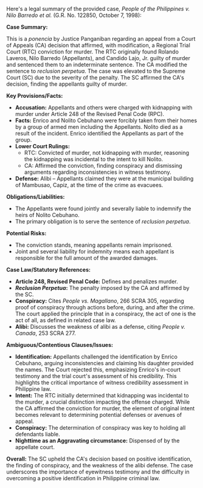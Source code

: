 Here's a legal summary of the provided case, *People of the Philippines v. Nilo Barredo et al.* (G.R. No. 122850, October 7, 1998):

**Case Summary:**

This is a *ponencia* by Justice Panganiban regarding an appeal from a Court of Appeals (CA) decision that affirmed, with modification, a Regional Trial Court (RTC) conviction for murder.  The RTC originally found Rolando Laveros, Nilo Barredo (Appellants), and Candido Lajo, Jr. guilty of murder and sentenced them to an indeterminate sentence. The CA modified the sentence to *reclusion perpetua*.  The case was elevated to the Supreme Court (SC) due to the severity of the penalty. The SC affirmed the CA's decision, finding the appellants guilty of murder.

**Key Provisions/Facts:**

*   **Accusation:** Appellants and others were charged with kidnapping with murder under Article 248 of the Revised Penal Code (RPC).
*   **Facts:** Enrico and Nolito Cebuhano were forcibly taken from their homes by a group of armed men including the Appellants. Nolito died as a result of the incident. Enrico identified the Appellants as part of the group.
*   **Lower Court Rulings:**
    *   RTC: Convicted of murder, not kidnapping with murder, reasoning the kidnapping was incidental to the intent to kill Nolito.
    *   CA: Affirmed the conviction, finding conspiracy and dismissing arguments regarding inconsistencies in witness testimony.
*   **Defense:** Alibi – Appellants claimed they were at the municipal building of Mambusao, Capiz, at the time of the crime as evacuees.

**Obligations/Liabilities:**

*   The Appellants were found jointly and severally liable to indemnify the heirs of Nolito Cebuhano.
*   The primary obligation is to serve the sentence of *reclusion perpetua*.

**Potential Risks:**

*   The conviction stands, meaning appellants remain imprisoned.
*   Joint and several liability for indemnity means each appellant is responsible for the full amount of the awarded damages.

**Case Law/Statutory References:**

*   **Article 248, Revised Penal Code:** Defines and penalizes murder.
*   ***Reclusion Perpetua*:** The penalty imposed by the CA and affirmed by the SC.
*   **Conspiracy:** Cites *People vs. Magallano*, 266 SCRA 305, regarding proof of conspiracy through actions before, during, and after the crime. The court applied the principle that in a conspiracy, the act of one is the act of all, as defined in related case law.
*   **Alibi:** Discusses the weakness of alibi as a defense, citing *People v. Canada*, 253 SCRA 277.

**Ambiguous/Contentious Clauses/Issues:**

*   **Identification:** Appellants challenged the identification by Enrico Cebuhano, arguing inconsistencies and claiming his daughter provided the names. The Court rejected this, emphasizing Enrico's in-court testimony and the trial court's assessment of his credibility. This highlights the critical importance of witness credibility assessment in Philippine law.
*   **Intent:** The RTC initially determined that kidnapping was incidental to the murder, a crucial distinction impacting the offense charged. While the CA affirmed the conviction for murder, the element of original intent becomes relevant to determining potential defenses or avenues of appeal.
*   **Conspiracy:** The determination of conspiracy was key to holding all defendants liable.
*   **Nighttime as an Aggravating circumstance:** Dispensed of by the appellate court.

**Overall:** The SC upheld the CA's decision based on positive identification, the finding of conspiracy, and the weakness of the alibi defense. The case underscores the importance of eyewitness testimony and the difficulty in overcoming a positive identification in Philippine criminal law.
